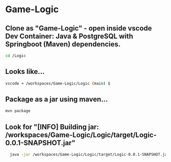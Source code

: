 # Game-Logic
## Clone as "Game-Logic" - open inside vscode Dev Container: Java & PostgreSQL with Springboot (Maven) dependencies.

``` sh
cd /Logic
```
## Looks like...
``` sh
vscode ➜ /workspaces/Game-Logic/Logic (main) $
```
## Package as a jar using maven...
``` sh
mvn package
```

## Look for "[INFO] Building jar: /workspaces/Game-Logic/Logic/target/Logic-0.0.1-SNAPSHOT.jar"

``` sh
  java -jar /workspaces/Game-Logic/Logic/target/Logic-0.0.1-SNAPSHOT.jar
```


